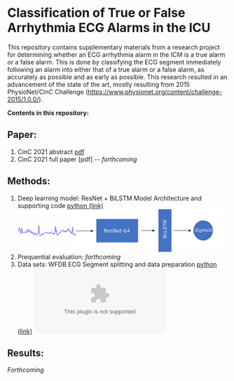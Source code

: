 # Classification of True or False Arrhythmia ECG Alarms in the ICU

This repository contains supplementary materials from a research project for determining whether an ECG arrhythmia alarm in the ICM is a true alarm or a false alarm. This is done by classifying the ECG segment immediately following an alarm into either that of a true alarm or a false alarm, as accurately as possible and as early as possible. This research resulted in an advancement of the state of the art, mostly resulting from 2015 PhysioNet/CinC Challenge (https://www.physionet.org/content/challenge-2015/1.0.0/).

**Contents in this repository:**

## Paper:
1. CinC 2021 abstract [pdf](abstract.pdf)
2. CinC 2021 full paper [pdf] -- _forthcoming_

## Methods:
1. Deep learning model: ResNet + BiLSTM Model Architecture and supporting code [python (link)](resnet_attention.py)
    ![ResNet + BiLSTM](arch.png)   
2. Prequential evaluation: _forthcoming_
3. Data sets: WFDB ECG Segment splitting and data preparation [python (link)](split.py)
              ![PhysioNet 2015 ECG Data Download](https://storage.googleapis.com/challenge-2015-1.0.0.physionet.org/reducing-false-arrhythmia-alarms-in-the-icu-the-physionet-computing-in-cardiology-challenge-2015-1.0.0.zip)

## Results:
_Forthcoming_

